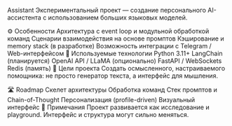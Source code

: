 Assistant
Экспериментальный проект — создание персонального AI-ассистента с использованием больших языковых моделей.

⚙️ Особенности
Архитектура с event loop и модульной обработкой команд
Сценарии взаимодействия на основе промптов
Кэширование и memory stack (в разработке)
Возможность интеграции с Telegram / Web-интерфейсом
🧠 Используемые технологии
Python 3.11+
LangChain (планируется)
OpenAI API / LLaMA (опционально)
FastAPI / WebSockets
Redis (память)
📌 Цели проекта
Создать осмысленного, настраиваемого помощника:
не просто генератор текста, а интерфейс для мышления.

🛣 Roadmap
 Скелет архитектуры
 Обработка команд
 Стек промптов и Chain-of-Thought
 Персонализация (profile-driven)
 Визуальный интерфейс
📎 Примечания
Проект развивается как исследование и playground.
Интерфейс и структура могут сильно меняться.
